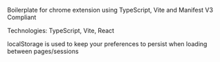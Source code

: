 Boilerplate for chrome extension using TypeScript, Vite and Manifest V3 Compliant

Technologies: TypeScript, Vite, React

localStorage is used to keep your preferences to persist when loading between pages/sessions
